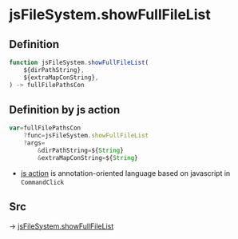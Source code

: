 # jsFileSystem.showFullFileList

## Definition

```js.js
function jsFileSystem.showFullFileList(
	${dirPathString},
	${extraMapConString},
) -> fullFilePathsCon
```


## Definition by js action

```js.js
var=fullFilePathsCon
	?func=jsFileSystem.showFullFileList
	?args=
		&dirPathString=${String}
		&extraMapConString=${String}
```

- [js action](#) is annotation-oriented language based on javascript in `CommandClick`

## Src

-> [jsFileSystem.showFullFileList](https://github.com/puutaro/CommandClick/blob/master/app/src/main/java/com/puutaro/commandclick/fragment_lib/terminal_fragment/js_interface/file/JsFileSystem.kt#L278)



